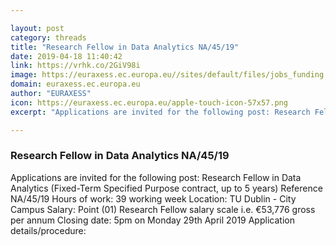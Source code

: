 ```yaml
---

layout: post
category: threads
title: "Research Fellow in Data Analytics NA/45/19"
date: 2019-04-18 11:40:42
link: https://vrhk.co/2GiV98i
image: https://euraxess.ec.europa.eu//sites/default/files/jobs_funding.jpg
domain: euraxess.ec.europa.eu
author: "EURAXESS"
icon: https://euraxess.ec.europa.eu/apple-touch-icon-57x57.png
excerpt: "Applications are invited for the following post: Research Fellow in Data Analytics (Fixed-Term Specified Purpose contract, up to 5 years) Reference NA/45/19 Hours of work: 39 working week Location: TU Dublin - City Campus Salary: Point (01) Research Fellow salary scale i.e. €53,776 gross per annum Closing date: 5pm on Monday 29th April 2019 Application details/procedure:"

---
```


### Research Fellow in Data Analytics NA/45/19

Applications are invited for the following post: Research Fellow in Data Analytics (Fixed-Term Specified Purpose contract, up to 5 years) Reference NA/45/19 Hours of work: 39 working week Location: TU Dublin - City Campus Salary: Point (01) Research Fellow salary scale i.e. €53,776 gross per annum Closing date: 5pm on Monday 29th April 2019 Application details/procedure: